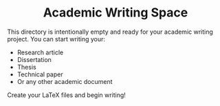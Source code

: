<h1 align="center">Academic Writing Space</h1>

This directory is intentionally empty and ready for your academic writing project. You can start writing your:
- Research article
- Dissertation
- Thesis
- Technical paper
- Or any other academic document

Create your LaTeX files and begin writing!
